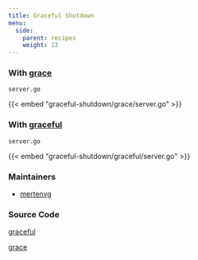 ```yaml
---
title: Graceful Shutdown
menu:
  side:
    parent: recipes
    weight: 13
---
```


### With [grace](https://github.com/facebookgo/grace)

`server.go`

{{< embed "graceful-shutdown/grace/server.go" >}}

### With [graceful](https://github.com/tylerb/graceful)

`server.go`

{{< embed "graceful-shutdown/graceful/server.go" >}}

### Maintainers

- [mertenvg](https://github.com/mertenvg)

### Source Code

[graceful](https://github.com/vishr/recipes/blob/master/echo.v1/graceful-shutdown/graceful)

[grace](https://github.com/vishr/recipes/blob/master/echo.v1/graceful-shutdown/grace)

